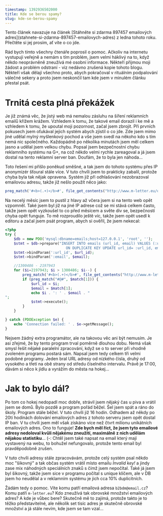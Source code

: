 ```yaml
---
timestamp: 1392936502000
title: Kde se berou spamy?
slug: kde-se-berou-spamy
---
```

<div class="alert alert-info">Tento článek navazuje na článek [Stáhněte si zdarma 897457 emailových adres](stahnete-si-zdarma-897457-emailovych-adres) z ledna tohoto roku. Přečtěte si jej prosím, ať víte o co jde.</div>

Rád bych tímto všechny čtenáře poprosil o pomoc. Ačkoliv na internetu vystupuji veřejně a nemám s tím problém, jsem velmi háklivý na to, když někdo neoprávněně zneužívá mé osobní informace. Někteří přijmou moji žádost a problém odstraní - viz nedávno zrušená kopie tohoto blogu. Někteří však dělají všechno proto, abych pokračoval v rituálním podpalování válečné sekery a proto jsem neskončil tam kde jsem v minulém článku přestal psát.

# Trnitá cesta plná překážek

Je již známá věc, že jistý web má nemalou zásluhu na šíření reklamních emailů křížem krážem. Vzhledem k tomu, že takové email dorazil i ke mě a vzhledem k tomu, že upoutal moji pozornost, začal jsem zbrojit. Při prvních pokusech jsem oťukával jejich systém abych zjistil o co jde. Zde jsem mimo jiné udělal mylný myšlenkový pochod a vše jsem svedl na někoho kdo s tím nemá nic společného. Každopádně po několika minutách jsem měl celkem jasno a udělal jsem velkou chybu. Popsal jsem bezpečnostní chybu reklamního systému na G+, na což někdo velmi rychle zareagoval a já jsem dostal na tento reklamní server ban. Doufám, že to byla jen náhoda...

Toto řešení mi přišlo poněkud směšné, a tak jsem do tohoto systému přes IP anonymizér šťoural stále více. V tuto chvíli jsem to prakticky zabalil, protože chyba byla tak nějak opravena. Systém již při odhlašování nezobrazoval emailovou adresu, takže již nešlo použít něco jako:

```php
preg_match('#<b>(.+)</b>#', file_get_contents("http://www.m-letter.eu/odh.html?c=$i&s=53&q=51"), $match);
```

Na necelý měsíc jsem to pustil z hlavy až včera jsem si na tento web opět vzpomněl. Také jsem byl již na jiné IP adrese což se mi stává celkem často, takže jsem opět vyzkoušel to co před měsícem a světe div se, bezpečností chyba opět funguje. To mě rozproudilo ještě víc, takže jsem opět usedl k editoru a začal jsem psát program, abych si ověřil, že jsem nekecal:

```php
<?php
try {
    $db = new PDO('mysql:dbname=emails;host=127.0.0.1', 'root', '');
    $stmt = $db->prepare("INSERT INTO emails (url_id, email) VALUES (:url_id, :email)
							ON DUPLICATE KEY UPDATE url_id= :url_id, email= :email");
	$stmt->bindParam(':url_id', $url_id);
	$stmt->bindParam(':email', $email);

	//1300486 - 2197943
	for ($i=2197943; $i > 1300486; $i--) {
		preg_match('#<b>(.+)</b>#', file_get_contents("http://www.m-letter.eu/odh.html?c=$i&s=53&q=51"), $match);
		if (preg_match("#@#", $match[1])) {
			$url_id = $i;
		    $email = $match[1];
		    echo $i . ': ' . $email . "
";
			$stmt->execute();
		}
	}

} catch (PDOException $e) {
    echo 'Connection failed: ' . $e->getMessage();
}
```

Nejsem žádný extra programátor, ale na takovou věc ani být nemusím. Je asi zřejmé, že by tento program trval poměrně dlouhou dobu. Nemá však smysl řešit nějaké paralelní zpracování, když se o to server při vhodně zvoleném programu postará sám. Napsal jsem tedy celkem tři velmi podobné programy. Jeden bral URL adresy od nízkého čísla, druhý od vysokého a třetí na obě strany od středu číselného intervalu. Právě je 17:00, dávám si něco k jídlu a vyrážím do města na hokej...

# Jak to bylo dál?

Po tom co hokej nedopadl moc dobře, strávil jsem nějaký čas u piva a vrátil jsem se domů. Bylo pozdě a program pořád běžel. Šel jsem spát a ráno do školy. Program stále běžel. V tuto chvíli již 16 hodin. Odhadem až někdy po 20ti hodinách dolování emailových adres z tohoto serveru jsem opět dostal IP ban. V tu chvíli jsem měl však získáno více než čtvrt milionu unikátních emailových adres. Ono to funguje! **Zde bych měl říct, že jsem tyto emailové adresy nedoloval kvůli nějakému zneužití, maximálně z nich udělám nějakou statistiku**... (-: Chtěl jsem také napsat na email který mají vystavený na webu, to bohužel nefungovalo, protože tento email byl pravděpodobně zrušen.

V tuto chvíli adresy stále zpracovávám, protože celý systém psal někdo moc "šikovný" a tak občas systém vrátil místo emailu *Invalid key!* a jindy zase mix náhodných speciálních znaků s čímž jsem nepočítal. Také já jsem byl šikovný, takže jsem sice v programu počítal s unique klíčem, ale v DB jsem ho neudělal a v reklamním systému je jich cca 10% duplicitních.

Žádám tedy o pomoc. Víte komu patří emailová adresa `b2bdm@email.cz`? Komu patří `m-letter.eu`? Kdo zneužívá tak obrovské množství emailových adres? A kde je vůbec bere? Skutečně mě to zajímá, protože takto je to těžko představitelné, ale několik set tisíc adres je skutečně obrovské množství a já stále nevím, kde jsem se tam vzal...